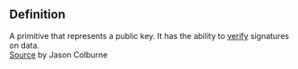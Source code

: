 ## Definition
A primitive that represents a public key. It has the ability to [verify](verify.md) signatures on data.\
[Source](https://github.com/WebOfTrust/cesride#terminology) by Jason Colburne